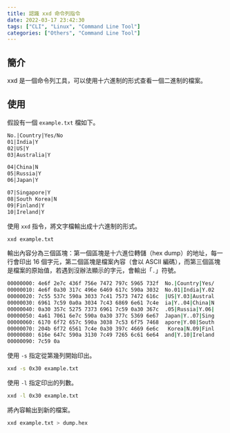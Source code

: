 ```yaml
---
title: 認識 xxd 命令列指令
date: 2022-03-17 23:42:30
tags: ["CLI", "Linux", "Command Line Tool"]
categories: ["Others", "Command Line Tool"]
---
```


## 簡介

xxd 是一個命令列工具，可以使用十六進制的形式查看一個二進制的檔案。

## 使用

假設有一個 `example.txt` 檔如下。

```txt
No.|Country|Yes/No
01|India|Y
02|US|Y
03|Australia|Y

04|China|N
05|Russia|Y
06|Japan|Y

07|Singapore|Y
08|South Korea|N
09|Finland|Y
10|Ireland|Y
```

使用 `xxd` 指令，將文字檔輸出成十六進制的形式。

```bash
xxd example.txt
```

輸出內容分為三個區塊：第一個區塊是十六進位轉儲（hex dump）的地址，每一行會印出 16 個字元，第二個區塊是檔案內容（會以 ASCII 編碼），而第三個區塊是檔案的原始值，若遇到沒辦法顯示的字元，會輸出「`.`」符號。

```bash
00000000: 4e6f 2e7c 436f 756e 7472 797c 5965 732f  No.|Country|Yes/
00000010: 4e6f 0a30 317c 496e 6469 617c 590a 3032  No.01|India|Y.02
00000020: 7c55 537c 590a 3033 7c41 7573 7472 616c  |US|Y.03|Austral
00000030: 6961 7c59 0a0a 3034 7c43 6869 6e61 7c4e  ia|Y..04|China|N
00000040: 0a30 357c 5275 7373 6961 7c59 0a30 367c  .05|Russia|Y.06|
00000050: 4a61 7061 6e7c 590a 0a30 377c 5369 6e67  Japan|Y..07|Sing
00000060: 6170 6f72 657c 590a 3038 7c53 6f75 7468  apore|Y.08|South
00000070: 204b 6f72 6561 7c4e 0a30 397c 4669 6e6c   Korea|N.09|Finl
00000080: 616e 647c 590a 3130 7c49 7265 6c61 6e64  and|Y.10|Ireland
00000090: 7c59 0a
```

使用 `-s` 指定從第幾列開始印出。

```bash
xxd -s 0x30 example.txt
```

使用 `-l` 指定印出的列數。

```bash
xxd -l 0x30 example.txt
```

將內容輸出到新的檔案。

```bash
xxd example.txt > dump.hex
```
